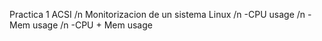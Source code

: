 Practica 1 ACSI
/n  Monitorizacion de un sistema Linux
/n    -CPU usage
/n    -Mem usage
/n    -CPU + Mem usage
  
